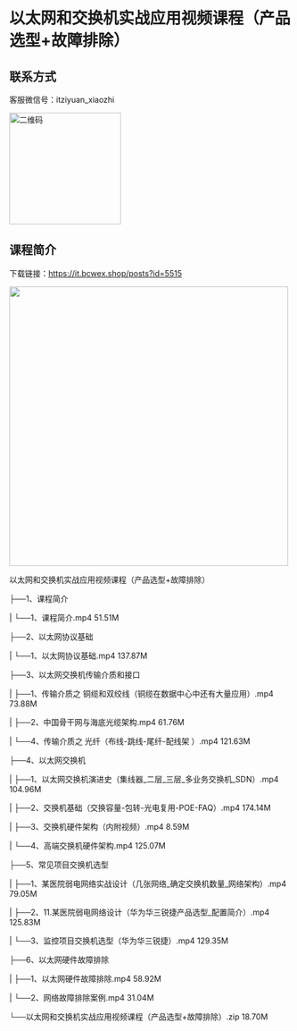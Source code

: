 # 以太网和交换机实战应用视频课程（产品选型+故障排除）

## 联系方式

客服微信号：itziyuan_xiaozhi

<img src="https://ziyuanyun.oss-cn-guangzhou.aliyuncs.com/common/20240614073449/666b82192834a.jpg" width="200" height="200" alt="二维码">

## 课程简介

下载链接：https://it.bcwex.shop/posts?id=5515

<img src="https://ziyuanyun.oss-cn-guangzhou.aliyuncs.com/yun/20241201162751/674c1e072a0d3.jpg" width="500" alt="">

  以太网和交换机实战应用视频课程（产品选型+故障排除）



 ├──1、课程简介

 | └──1、课程简介.mp4 51.51M

 ├──2、以太网协议基础

 | └──1、以太网协议基础.mp4 137.87M

 ├──3、以太网交换机传输介质和接口

 | ├──1、传输介质之 铜缆和双绞线（铜缆在数据中心中还有大量应用）.mp4 73.88M

 | ├──2、中国骨干网与海底光缆架构.mp4 61.76M

 | └──4、传输介质之 光纤（布线-跳线-尾纤-配线架 ）.mp4 121.63M

 ├──4、以太网交换机

 | ├──1、以太网交换机演进史（集线器_二层_三层_多业务交换机_SDN）.mp4 104.96M

 | ├──2、交换机基础（交换容量-包转-光电复用-POE-FAQ）.mp4 174.14M

 | ├──3、交换机硬件架构（内附视频）.mp4 8.59M

 | └──4、高端交换机硬件架构.mp4 125.07M

 ├──5、常见项目交换机选型

 | ├──1、某医院弱电网络实战设计（几张网络_确定交换机数量_网络架构）.mp4 79.05M

 | ├──2、11.某医院弱电网络设计（华为华三锐捷产品选型_配置简介）.mp4 125.83M

 | └──3、监控项目交换机选型（华为华三锐捷）.mp4 129.35M

 ├──6、以太网硬件故障排除

 | ├──1、以太网硬件故障排除.mp4 58.92M

 | └──2、网络故障排除案例.mp4 31.04M

 └──以太网和交换机实战应用视频课程（产品选型+故障排除）.zip 18.70M

  
